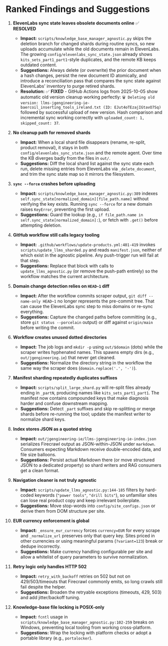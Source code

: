 # Ranked Findings and Suggestions

1. **ElevenLabs sync state leaves obsolete documents online** ✅ **RESOLVED**  
   - **Impact:** `scripts/knowledge_base_manager_agnostic.py` skips the deletion branch for changed shards during routine syncs, so new uploads accumulate while the old documents remain in ElevenLabs. The growing `config/elevenlabs_sync_state.json` already shows `kits_sets_part1_part1`-style duplicates, and the remote KB keeps outdated content.  
   - **Suggestions:** Always delete (or overwrite) the prior document when a hash changes, persist the new document ID atomically, and introduce a reconciliation pass that compares the sync state against ElevenLabs' inventory to purge retired shards.
   - **Resolution:** ✅ **FIXED** - GitHub Actions logs from 2025-10-05 show automatic old version cleanup working perfectly: `🗑️ Deleting old version: llms-jgengineering-ie-baercoil_inserting_tools_ireland.txt (ID: EJut4oTEzajIGtavO7Sq)` followed by successful upload of new version. Hash comparison and incremental sync working correctly with `uploaded_count: 1, skipped_count: 37`.

2. **No cleanup path for removed shards**  
   - **Impact:** When a local shard file disappears (rename, re-split, product removal), it stays in both `config/elevenlabs_sync_state.json` and the remote agent. Over time the KB diverges badly from the files in `out/`.  
   - **Suggestions:** Diff the local shard list against the sync state each run, delete missing entries from ElevenLabs via `_delete_document`, and trim the sync state map so it mirrors the filesystem.

3. **`sync --force` crashes before uploading**  
   - **Impact:** `scripts/knowledge_base_manager_agnostic.py:389` indexes `self.sync_state[normalized_domain][file_path.name]` without verifying the key exists. Running `sync --force` for a new domain raises `KeyError`, preventing the first upload.  
   - **Suggestions:** Guard the lookup (e.g., `if file_path.name in self.sync_state[normalized_domain]:`), or fetch with `.get()` before attempting deletion.

4. **GitHub workflow still calls legacy tooling**  
   - **Impact:** `.github/workflows/update-products.yml:401-419` invokes `scripts/update_llms_sharded.py` and reads `manifest.json`, neither of which exist in the agnostic pipeline. Any push-trigger run will fail at that step.  
   - **Suggestions:** Replace that block with calls to `update_llms_agnostic.py` (or remove the push-path entirely) so the workflow matches the current architecture.

5. **Domain change detection relies on `HEAD~1` diff**  
   - **Impact:** After the workflow commits scraper output, `git diff --name-only HEAD~1` no longer represents the pre-commit tree. That can cause the ElevenLabs sync step to miss domains or re-sync everything.  
   - **Suggestions:** Capture the changed paths before committing (e.g., store `git status --porcelain` output) or diff against `origin/main` before writing the commit.

6. **Workflow creates unused dotted directories**  
   - **Impact:** The job logs and `mkdir -p` using `out/$domain` (dots) while the scraper writes hyphenated names. This spawns empty dirs (e.g., `out/jgengineering.ie`) that never get cleaned.  
   - **Suggestions:** Normalize the directory string in the workflow the same way the scraper does (`domain.replace('.', '-')`).

7. **Manifest sharding repeatedly duplicates suffixes**  
   - **Impact:** `scripts/split_large_shard.py` will re-split files already ending in `_partN`, producing names like `kits_sets_part1_part1`. The manifest now contains compounded keys that make diagnosis harder and confuse downstream mapping.  
   - **Suggestions:** Detect `_part` suffixes and skip re-splitting or merge shards before re-running the tool; update the manifest writer to normalize shard keys.

8. **Index stores JSON as a quoted string**  
   - **Impact:** `out/jgengineering-ie/llms-jgengineering-ie-index.json` serializes Firecrawl output as JSON-within-JSON under `markdown`. Consumers expecting Markdown receive double-encoded data, and file size balloons.  
   - **Suggestions:** Persist actual Markdown there (or move structured JSON to a dedicated property) so shard writers and RAG consumers get a clean format.

9. **Navigation cleaner is not truly agnostic**  
   - **Impact:** `scripts/update_llms_agnostic.py:144-185` filters by hard-coded keywords (`"power tools"`, `"drill bits"`), so unfamiliar sites can lose real product copy and keep irrelevant boilerplate.  
   - **Suggestions:** Move stop-words into `config/site_configs.json` or derive them from DOM structure per site.

10. **EUR currency enforcement is global**  
    - **Impact:** `_ensure_eur_currency` forces `currency=EUR` for every scrape and `_normalize_url` preserves only that query key. Sites priced in other currencies or using meaningful params (`?variant=123`) break or dedupe incorrectly.  
    - **Suggestions:** Make currency handling configurable per site and allow a whitelist of query parameters to survive normalization.

11. **Retry logic only handles HTTP 502**  
    - **Impact:** `retry_with_backoff` retries on 502 but not on 429/503/timeouts that Firecrawl commonly emits, so long crawls still fail despite the helper.  
    - **Suggestions:** Broaden the retryable exceptions (timeouts, 429, 503) and add jitter/backoff tuning.

12. **Knowledge-base file locking is POSIX-only**  
    - **Impact:** `fcntl` usage in `scripts/knowledge_base_manager_agnostic.py:102-259` breaks on Windows, preventing local tooling from working cross-platform.  
    - **Suggestions:** Wrap the locking with platform checks or adopt a portable library (e.g., `portalocker`).

